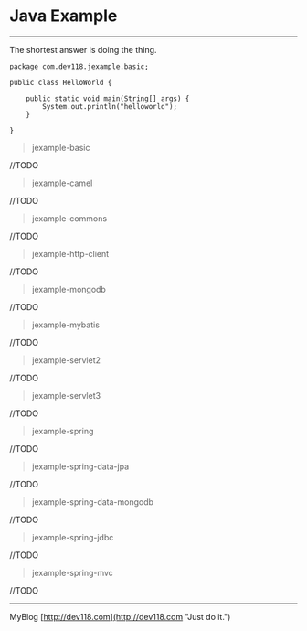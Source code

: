 # Java Example #
----------
The shortest answer is doing the thing.

    package com.dev118.jexample.basic;

	public class HelloWorld {

		public static void main(String[] args) {
			System.out.println("helloworld");
		}

	}

> jexample-basic

//TODO

> jexample-camel

//TODO

> jexample-commons

//TODO

> jexample-http-client

//TODO

> jexample-mongodb

//TODO

> jexample-mybatis

//TODO

> jexample-servlet2

//TODO

> jexample-servlet3

//TODO

> jexample-spring

//TODO

> jexample-spring-data-jpa

//TODO

> jexample-spring-data-mongodb

//TODO

> jexample-spring-jdbc

//TODO

> jexample-spring-mvc

//TODO

----------

MyBlog [http://dev118.com](http://dev118.com "Just do it.")